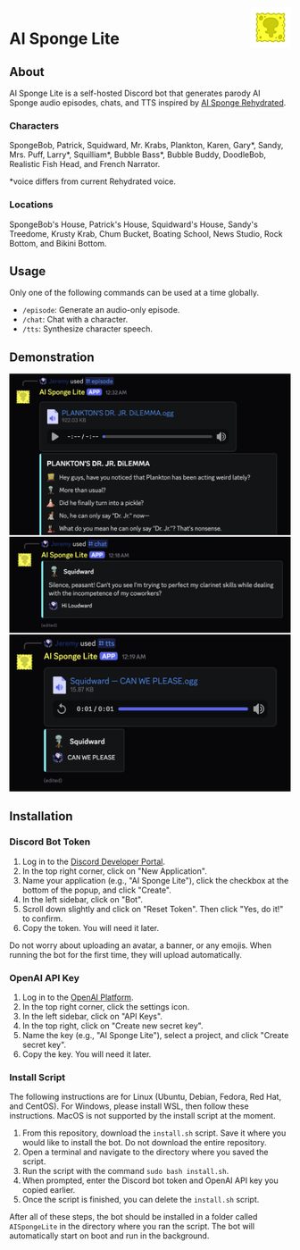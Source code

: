 <img src="img/Logo.gif" alt="Logo" title="Logo" align="right" width="72" height="72" />

# AI Sponge Lite

## About

AI Sponge Lite is a self-hosted Discord bot that generates parody AI Sponge audio episodes, chats, and TTS inspired by
[AI Sponge Rehydrated](https://aisponge.riskivr.com/).

### Characters

SpongeBob, Patrick, Squidward, Mr. Krabs, Plankton, Karen, Gary*, Sandy, Mrs. Puff, Larry*, Squilliam*, Bubble Bass*,
Bubble Buddy, DoodleBob, Realistic Fish Head, and French Narrator.

*voice differs from current Rehydrated voice.

### Locations

SpongeBob's House, Patrick's House, Squidward's House, Sandy's Treedome, Krusty Krab, Chum Bucket, Boating School, News
Studio, Rock Bottom, and Bikini Bottom.

## Usage

Only one of the following commands can be used at a time globally.

- `/episode`: Generate an audio-only episode.
- `/chat`: Chat with a character.
- `/tts`: Synthesize character speech.

## Demonstration

![Episode](img/episode.png)
![Chat](img/chat.png)
![TTS](img/tts.png)

## Installation

### Discord Bot Token

1. Log in to the [Discord Developer Portal](https://discord.com/developers/applications).
2. In the top right corner, click on "New Application".
3. Name your application (e.g., "AI Sponge Lite"), click the checkbox at the bottom of the popup, and click "Create".
4. In the left sidebar, click on "Bot".
5. Scroll down slightly and click on "Reset Token". Then click "Yes, do it!" to confirm.
6. Copy the token. You will need it later.

Do not worry about uploading an avatar, a banner, or any emojis. When running the bot for the first time, they will
upload automatically.

### OpenAI API Key

1. Log in to the [OpenAI Platform](https://platform.openai.com/).
2. In the top right corner, click the settings icon.
3. In the left sidebar, click on "API Keys".
4. In the top right, click on "Create new secret key".
5. Name the key (e.g., "AI Sponge Lite"), select a project, and click "Create secret key".
6. Copy the key. You will need it later.

### Install Script

The following instructions are for Linux (Ubuntu, Debian, Fedora, Red Hat, and CentOS). For Windows, please install WSL,
then follow these instructions. MacOS is not supported by the install script at the moment.

1. From this repository, download the `install.sh` script. Save it where you would like to install the bot. Do not 
   download the entire repository.
2. Open a terminal and navigate to the directory where you saved the script.
3. Run the script with the command `sudo bash install.sh`.
4. When prompted, enter the Discord bot token and OpenAI API key you copied earlier.
5. Once the script is finished, you can delete the `install.sh` script.

After all of these steps, the bot should be installed in a folder called `AISpongeLite` in the directory where you ran
the script. The bot will automatically start on boot and run in the background.